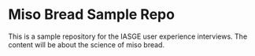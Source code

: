 # Miso Bread Sample Repo

This is a sample repository for the IASGE user experience interviews. The content will be about the science of miso bread.